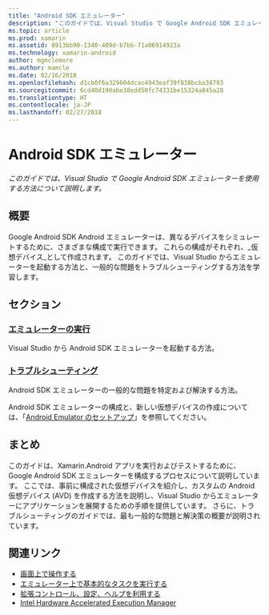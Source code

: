 ```yaml
---
title: "Android SDK エミュレーター"
description: "このガイドでは、Visual Studio で Google Android SDK エミュレーターを使用する方法について説明します。"
ms.topic: article
ms.prod: xamarin
ms.assetid: 8913bb90-1340-409d-b7bb-71a06914923a
ms.technology: xamarin-android
author: mgmclemore
ms.author: mamcle
ms.date: 02/16/2018
ms.openlocfilehash: d1cb0f6a329604dcac4943eaf39f838bcba38793
ms.sourcegitcommit: 6cd40d190abe38edd50fc74331be15324a845a28
ms.translationtype: HT
ms.contentlocale: ja-JP
ms.lasthandoff: 02/27/2018
---
```

# <a name="android-sdk-emulator"></a>Android SDK エミュレーター

_このガイドでは、Visual Studio で Google Android SDK エミュレーターを使用する方法について説明します。_

<a name="overview" />

## <a name="overview"></a>概要

Google Android SDK Android エミュレーターは、異なるデバイスをシミュレートするために、さまざまな構成で実行できます。 これらの構成がそれぞれ、_仮想デバイス_として作成されます。 このガイドでは、Visual Studio からエミュレーターを起動する方法と、一般的な問題をトラブルシューティングする方法を学習します。

<a name="sections" />

## <a name="sections"></a>セクション

### <a name="running-the-emulatorandroiddeploy-testdebuggingandroid-sdk-emulatorrunning-the-emulatormd"></a>[エミュレーターの実行](~/android/deploy-test/debugging/android-sdk-emulator/running-the-emulator.md)

Visual Studio から Android SDK エミュレーターを起動する方法。

### <a name="troubleshootingandroiddeploy-testdebuggingandroid-sdk-emulatortroubleshootingmd"></a>[トラブルシューティング](~/android/deploy-test/debugging/android-sdk-emulator/troubleshooting.md)

Android SDK エミュレーターの一般的な問題を特定および解決する方法。

Android SDK エミュレーターの構成と、新しい仮想デバイスの作成については、「[Android Emulator のセットアップ](~/android/get-started/installation/android-emulator/index.md)」を参照してください。


<a name="summary" />

## <a name="summary"></a>まとめ

このガイドは、Xamarin.Android アプリを実行およびテストするために、Google Android SDK エミュレーターを構成するプロセスについて説明しています。 ここでは、事前に構成された仮想デバイスを紹介し、カスタムの Android 仮想デバイス (AVD) を作成する方法を説明し、Visual Studio からエミュレーターにアプリケーションを展開するための手順を提供しています。 さらに、トラブルシューティングのガイドでは、最も一般的な問題と解決策の概要が説明されています。



## <a name="related-links"></a>関連リンク

- [画面上で操作する](https://developer.android.com/studio/run/emulator.html#navigate)
- [エミュレーター上で基本的なタスクを実行する](https://developer.android.com/studio/run/emulator.html#tasks)
- [拡張コントロール、設定、ヘルプを利用する](https://developer.android.com/studio/run/emulator.html#extended)
- [Intel Hardware Accelerated Execution Manager](https://software.intel.com/en-us/android/articles/intel-hardware-accelerated-execution-manager)
